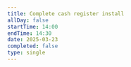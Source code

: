 ```yaml
---
title: Complete cash register install
allDay: false
startTime: 14:00
endTime: 14:30
date: 2025-03-23
completed: false
type: single
---
```

